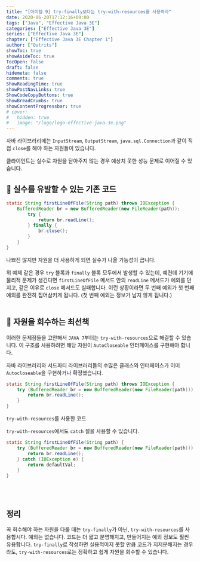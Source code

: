 ```yaml
---
title: "[아이템 9] try-finally보다는 try-with-resources를 사용하라"
date: 2020-06-20T17:12:16+09:00
tags: ["Java", "Effective Java 3E"]
categories: ["Effective Java 3E"]
series: ["Effective Java 3E"]
chapter: ["Effective Java 3E Chapter 1"]
author: ["Qutrits"]
showToc: true
showAsideToc: true
TocOpen: false
draft: false
hidemeta: false
comments: true
ShowReadingTime: true
showPostNavLinks: true
ShowCodeCopyButtons: true
ShowBreadCrumbs: true
showContentProgressbar: true
# cover:
#   hidden: true
#   image: "/logo/logo-effective-java-3e.png"
---
```

자바 라이브러리에는 `InputStream`, `OutputStream`, `java.sql.Connection`과 같이 직접 `close`를 해야 하는 자원들이 있습니다.

클라이언트는 실수로 자원을 닫아주지 않는 경우 예상치 못한 성능 문제로 이어질 수 있습니다.
<br>

## 📌 실수를 유발할 수 있는 기존 코드

``` java
static String firstLineOfFile(String path) throws IOException {
    BufferedReader br = new BufferedReader(new FileReader(path));
        try {
            return br.readLine();
        } finally {
            br.close();
        }
    }
}
```
나쁘진 않지만 자원을 더 사용하게 되면 실수가 나올 가능성이 큽니다.

위 예제 같은 경우 `try` 블록과 `finally` 블록 모두에서 발생할 수 있는데, 예컨데 기기에 물리적 문제가 생긴다면 `firstLineOfFile` 메서드 안의 `readLine` 메서드가 예외를 던지고, 같은 이유로 `close` 메서드도 실패합니다. 이런 상황이라면 두 번째 예외가 첫 번째 예외를 완전히 집어삼키게 됩니다. (첫 번째 예외는 정보가 남지 않게 됩니다.)
<br>
<br>

## 📌 자원을 회수하는 최선책

이러한 문제점들을 고안해서 `JAVA 7`부터는 `try-with-resources`으로 해결할 수 있습니다. 이 구조를 사용하려면 해당 자원이 `AutoCloseable` 인터페이스를 구현해야 합니다.

자바 라이브러리와 서드파티 라이브러리들의 수많은 클래스와 인터페이스가 이미 `Autocloseable`을 구현하거나 확정했습니다.
<br>

``` java
static String firstLineOfFile(String path) throws IOException {
    try (BufferedReader br = new BufferedReader(new FileReader(path))) {
        return br.readLine();
    }
}
```
`try-with-resources`를 사용한 코드
<br>

`try-with-resources`에서도 `catch` 절을 사용할 수 있습니다.
``` java
static String firstLineOfFile(String path) {
    try (BufferedReader br = new BufferedReader(new FileReader(path))) {
        return br.readLine();
    } catch (IOException e) {
        return defaultVal;
    }
}
```
<br>
<br>

## <i class="user-fa-av-new-releases" aria-hidden="true"></i> 정리
꼭 회수해야 하는 자원을 다룰 때는 `try-finally`가 아닌, `try-with-resources`를 사용합시다. 예외는 없습니다. 코드는 더 짧고 분명해지고, 만들어지는 예외 정보도 훨씬 유용합니다. `try-finally`로 작성하면 실용적이지 못할 만큼 코드가 지저분해지는 경우라도, `try-with-resources`로는 정확하고 쉽게 자원을 회수할 수 있습니다.